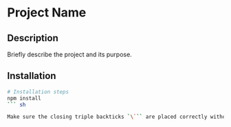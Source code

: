 # Project Name

## Description
Briefly describe the project and its purpose.

## Installation
```sh
# Installation steps
npm install
``` sh

Make sure the closing triple backticks `\``` are placed correctly without an extra `sh` after them. This way, "Sample text outside ssh" will be properly displayed outside the code block. 🚀
